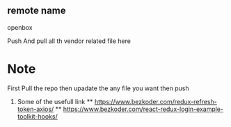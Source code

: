## remote name 
openbox 

Push And pull all th vendor related file here 

# Note 
 First Pull the repo then upadate the any file you want then push 

1. Some of the usefull link 
** https://www.bezkoder.com/redux-refresh-token-axios/ **
https://www.bezkoder.com/react-redux-login-example-toolkit-hooks/